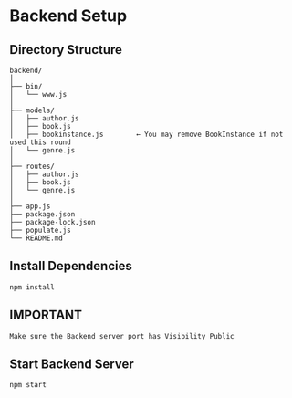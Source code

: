 # Backend Setup

## Directory Structure

```
backend/
│
├── bin/
│   └── www.js
│
├── models/
│   ├── author.js
│   ├── book.js
│   ├── bookinstance.js        ← You may remove BookInstance if not used this round
│   └── genre.js
│
├── routes/
│   ├── author.js
│   ├── book.js
│   └── genre.js
│
├── app.js
├── package.json
├── package-lock.json
├── populate.js
└── README.md
```

## Install Dependencies

```
npm install
```


## IMPORTANT

```
Make sure the Backend server port has Visibility Public
```

## Start Backend Server

```
npm start
```